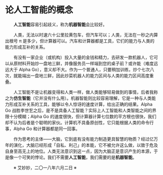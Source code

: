 # 论人工智能的概念

&emsp;&emsp;**人工智能**容易引起歧义，称为**机器智能**会比较好。

&emsp;&emsp;人类，无法以时速六十公里拉黄包车，但汽车可以；人类，无法在一秒之内算出根号 π 是多少，但计算器可以。汽车和计算器都是工具，它们的能力与人类的能力形成互补的关系。

&emsp;&emsp;有没有一家企业（或机构）投入大量的金钱和精力，去研发一款机器人，它可以从原材料开始炒一盘地三鲜，并像服务员一样端到您的桌子前？或许能（难度远远大于 Alpha Go），意义却不大。作为一个普通人，只要稍加训练，炒个七次八次，就能端出一盘地三鲜，因此炒菜机器人的能力区间与人类的能力区间高度重叠。

&emsp;&emsp;人工智能不是让机器变得和人类一样，做人类能够轻易做到的事情，后者我称之为**仿生智能**（它并没有什么用）。机器智能则比较容易理解，它是一种与人类能力形成互补关系的工具，能够以令人惊讶的速度计算，给出正确的结果。Alpha Go 战胜李世乭之后，是不是具备人工智能？实际上人工智能和人类智能之间的界限十分模糊；Alpha Go 的速度很快，但计算器计算七位数的平方根也很快，我们却不认为后者是个聪明的家伙。计算机不具备原创性，它只能根据人类的命令行事，Alpha Go 和计算器都是同一回事。

&emsp;&emsp;作为思考的主体——大脑，它到底有没有能力制造更具智慧的物质？经过亿万年的演化，大脑已经形成「自私、利己」的本能，它不被允许这么做，以致于危及自身至高无上的地位。人类无法意识到这一点，因为大脑正是意识产生的本源，于是像一个可笑的悖论。我们不需要**人工智能**，我们需要的是**机器智能**。

&emsp;&emsp;※ 艾妙妙，二〇一八年六月二日 ※